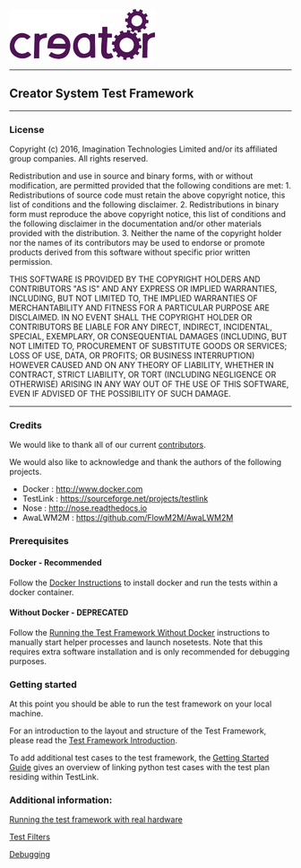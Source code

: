 ![Imagination Technologies Limited logo](doc/images/img.png)

----

## Creator System Test Framework

----

### License

 Copyright (c) 2016, Imagination Technologies Limited and/or its affiliated group companies.
 All rights reserved.

 Redistribution and use in source and binary forms, with or without modification, are permitted provided that the
 following conditions are met:
     1. Redistributions of source code must retain the above copyright notice, this list of conditions and the
        following disclaimer.
     2. Redistributions in binary form must reproduce the above copyright notice, this list of conditions and the
        following disclaimer in the documentation and/or other materials provided with the distribution.
     3. Neither the name of the copyright holder nor the names of its contributors may be used to endorse or promote products derived from this software without specific prior written permission.

 THIS SOFTWARE IS PROVIDED BY THE COPYRIGHT HOLDERS AND CONTRIBUTORS "AS IS" AND ANY EXPRESS OR IMPLIED WARRANTIES, INCLUDING, BUT NOT LIMITED TO, THE IMPLIED WARRANTIES OF MERCHANTABILITY AND FITNESS FOR A PARTICULAR PURPOSE ARE DISCLAIMED. IN NO EVENT SHALL THE COPYRIGHT HOLDER OR CONTRIBUTORS BE LIABLE FOR ANY DIRECT, INDIRECT, INCIDENTAL, SPECIAL, EXEMPLARY, OR CONSEQUENTIAL DAMAGES (INCLUDING, BUT NOT LIMITED TO, PROCUREMENT OF SUBSTITUTE GOODS OR SERVICES; LOSS OF USE, DATA, OR PROFITS; OR BUSINESS INTERRUPTION) HOWEVER CAUSED AND ON ANY THEORY OF LIABILITY, WHETHER IN CONTRACT, STRICT LIABILITY, OR TORT (INCLUDING NEGLIGENCE OR OTHERWISE) ARISING IN ANY WAY OUT OF THE USE OF THIS SOFTWARE, EVEN IF ADVISED OF THE POSSIBILITY OF SUCH DAMAGE.

----

### Credits

We would like to thank all of our current [contributors](CONTRIBUTORS).

We would also like to acknowledge and thank the authors of the following projects.

* Docker : http://www.docker.com
* TestLink : https://sourceforge.net/projects/testlink
* Nose : http://nose.readthedocs.io
* AwaLWM2M : https://github.com/FlowM2M/AwaLWM2M


### Prerequisites

#### Docker - Recommended

 Follow the [Docker Instructions](https://github.com/CreatorDev/creator-system-test-framework/tree/master/docker) to install docker and run the tests within a docker container.

#### Without Docker - DEPRECATED

 Follow the [Running the Test Framework Without Docker](doc/without_docker.md) instructions to manually start helper processes and launch nosetests. Note that this requires extra software installation and is only recommended for debugging purposes.

### Getting started

 At this point you should be able to run the test framework on your local machine. 
 
 For an introduction to the layout and structure of the Test Framework, please read the [Test Framework Introduction](doc/introduction.md).
 
 To add additional test cases to the test framework, the [Getting Started Guide](doc/getting_started.md) gives an overview of linking python test cases with the test plan residing within TestLink.

### Additional information:
 
 [Running the test framework with real hardware](doc/hardware/README.md)
 
 [Test Filters](doc/test_filters.md)

 [Debugging](doc/debugging.md)
